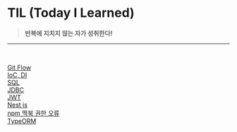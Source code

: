 # TIL (Today I Learned)
><b>반복에 지치지 않는 자가 성취한다! </b>
<hr>
<br>

[Git Flow](/2025/gitFlow_02_20.md)
<br>
[IoC, DI](/2025/DI,%20IoC%20컨테이너_02_22.md)
<br>
[SQL](/2025/SQL/)
<br>
[JDBC](/2025/JDBC/)
<br>
[JWT](/2025/JWT.md)
<br>
[Nest js](/2025/Nest%20js/)
<br>
[npm 맥북 권한 오류](/2025/npm%20맥북%20권한%20오류.md)
<br>
[TypeORM](/2025/TypeORM)
<br>